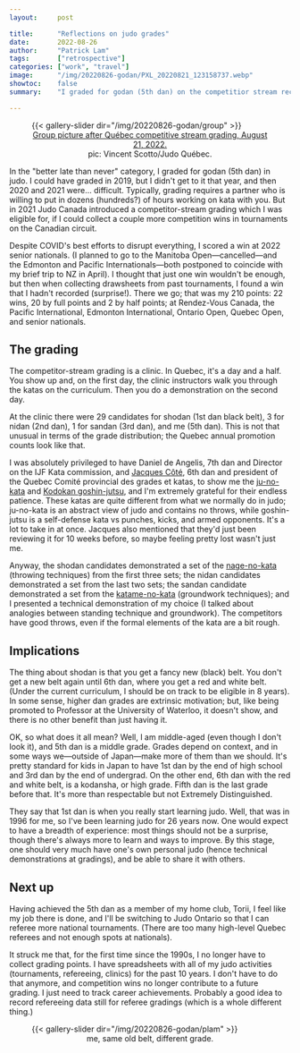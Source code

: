 ```yaml
---
layout:     post

title:      "Reflections on judo grades"
date:       2022-08-26
author:     "Patrick Lam"
tags:       ["retrospective"]
categories: ["work", "travel"]
image:      "/img/20220826-godan/PXL_20220821_123158737.webp"
showtoc:    false
summary:    "I graded for godan (5th dan) on the competitior stream recently. What does it all mean?"

---
```


<style>
.post-heading h1  { color: white; text-shadow: 2px 2px 2px grey; }
.meta { color: yellow; }
</style>

<figure>
{{< gallery-slider dir="/img/20220826-godan/group" >}}
<figcaption style="text-align:center"><a href="https://www.facebook.com/JudoQuebec/posts/5488432481244177">Group picture after Québec competitive stream grading, August 21, 2022.</a> <br/> pic: Vincent Scotto/Judo Québec.</figcaption>
</figure>

In the "better late than never" category, I graded for godan (5th dan)
in judo. I could have graded in 2019, but I didn't get to it that
year, and then 2020 and 2021 were... difficult. Typically, grading
requires a partner who is willing to put in dozens (hundreds?) of hours
working on kata with you. But in 2021 Judo Canada introduced a
competitor-stream grading which I was eligible for, if I could collect
a couple more competition wins in tournaments on the Canadian circuit.

Despite COVID's best efforts to disrupt everything, I scored a win at
2022 senior nationals. (I planned to go to the Manitoba
Open&mdash;cancelled&mdash;and the Edmonton and Pacific
Internationals&mdash;both postponed to coincide with my brief trip to
NZ in April). I thought that just one win wouldn't be enough, but then when
collecting drawsheets from past tournaments, I found a win that I
hadn't recorded (surprise!). There we go; that was my 210 points: 22 wins, 20 by
full points and 2 by half points; at Rendez-Vous Canada, the Pacific
International, Edmonton International, Ontario Open, Quebec Open, and
senior nationals.

## The grading

The competitor-stream grading is a clinic. In Quebec, it's a day and a
half. You show up and, on the first day, the clinic instructors walk
you through the katas on the curriculum. Then you do a demonstration
on the second day. 

At the clinic there were 29 candidates for shodan (1st dan black
belt), 3 for nidan (2nd dan), 1 for sandan (3rd dan), and me (5th
dan). This is not that unusual in terms of the grade distribution;
the Quebec annual promotion counts look like that.

I was absolutely privileged to have Daniel de
Angelis, 7th dan and Director on the IJF Kata commission, and [Jacques
Côté](https://www.lareleve.qc.ca/2018/02/25/une-ceinture-blanche-et-rouge-pour-jacques-cote/), 6th dan and president of the Quebec Comité provincial des grades et
katas, to show me the [ju-no-kata](https://www.youtube.com/watch?v=bYIyhBD2QRg) and [Kodokan goshin-jutsu](https://www.youtube.com/watch?v=o8MlGidQY-4), and I'm
extremely grateful for their endless patience. These katas are quite different from what we normally do in judo; ju-no-kata is an abstract view of judo and contains no throws, while goshin-jutsu is a self-defense kata vs punches, kicks, and armed opponents. 
It's a lot to take in
at once. Jacques also mentioned that they'd just been reviewing it for
10 weeks before, so maybe feeling pretty lost wasn't just me.

Anyway, the shodan candidates demonstrated a set of the [nage-no-kata](https://www.youtube.com/watch?v=m3XzJFuWwss)
(throwing techniques) from the first three sets; the nidan candidates
demonstrated a set from the last two sets; the sandan candidate
demonstrated a set from the [katame-no-kata](https://www.youtube.com/watch?v=Js9mmSvojbo) (groundwork techniques);
and I presented a technical demonstration of my choice (I talked about
analogies between standing technique and groundwork). The competitors
have good throws, even if the formal elements of the kata are a bit
rough.

## Implications

The thing about shodan is that you get a fancy new (black) belt. You
don't get a new belt again until 6th dan, where you get a red and
white belt. (Under the current curriculum, I should be on track to be
eligible in 8 years). In some sense, higher dan grades are extrinsic
motivation; but, like being promoted to Professor at the University of
Waterloo, it doesn't show, and there is no other benefit than just
having it.

OK, so what does it all mean? Well, I am middle-aged (even though
I don't look it), and 5th dan is a middle grade. Grades depend on context,
and in some ways we&mdash;outside of Japan&mdash;make more of them
than we should. It's pretty standard for kids in Japan to have
1st dan by the end of high school and 3rd dan by the end of undergrad.
On the other end, 6th dan with the red and white belt, is a kodansha,
or high grade. Fifth dan is the last grade before that. It's more than
respectable but not Extremely Distinguished. 

They say that 1st dan is when you really start learning judo. Well,
that was in 1996 for me, so I've been learning judo for 26 years
now. One would expect to have a breadth of experience: most things
should not be a surprise, though there's always more to learn and ways
to improve. By this stage, one should very much have one's own
personal judo (hence technical demonstrations at gradings), and
be able to share it with others.

## Next up

Having achieved the 5th dan as a member of my home club, Torii,
I feel like my job there is done, and I'll be switching to Judo 
Ontario so that I can referee more national tournaments.
(There are too many high-level Quebec referees and not enough spots
at nationals).

It struck me that, for the first time since the 1990s, I no
longer have to collect grading points. I have spreadsheets with all of
my judo activities (tournaments, refereeing, clinics) for the past 10
years. I don't have to do that anymore, and competition wins no longer
contribute to a future grading. I just need to track career achievements.
Probably a good idea to record refereeing data still for referee gradings
(which is a whole different thing.)

<figure>
{{< gallery-slider dir="/img/20220826-godan/plam" >}}
<figcaption style="text-align:center">me, same old belt, different grade.</figcaption>
</figure>
